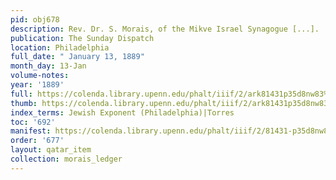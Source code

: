 ```yaml
---
pid: obj678
description: Rev. Dr. S. Morais, of the Mikve Israel Synagogue [...].
publication: The Sunday Dispatch
location: Philadelphia
full_date: " January 13, 1889"
month_day: 13-Jan
volume-notes:
year: '1889'
full: https://colenda.library.upenn.edu/phalt/iiif/2/ark81431p35d8nw83%2FSHA256E-s7242776--d43b400b4b541547cb835fddd32566516b71047d972b93f3b0930b9f7e60af3e.jpeg/full/3500,/0/default.jpg
thumb: https://colenda.library.upenn.edu/phalt/iiif/2/ark81431p35d8nw83%2FSHA256E-s7242776--d43b400b4b541547cb835fddd32566516b71047d972b93f3b0930b9f7e60af3e.jpeg/full/!200,200/0/default.jpg
index_terms: Jewish Exponent (Philadelphia)|Torres
toc: '692'
manifest: https://colenda.library.upenn.edu/phalt/iiif/2/81431-p35d8nw83/manifest
order: '677'
layout: qatar_item
collection: morais_ledger
---
```

